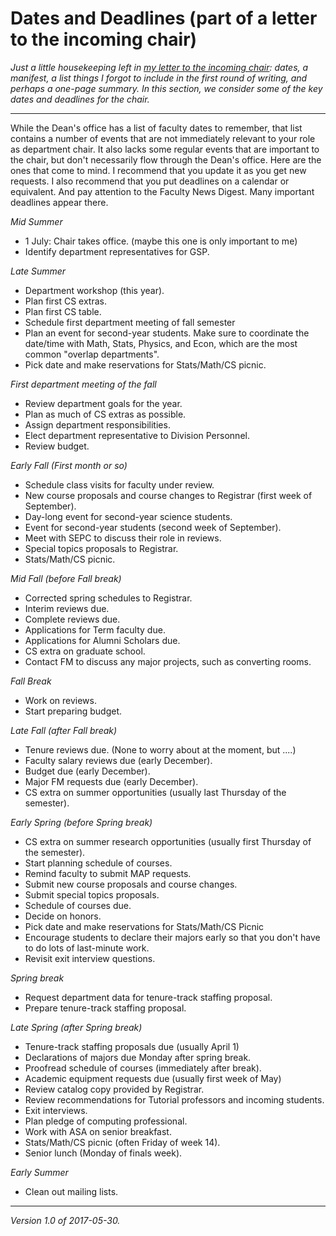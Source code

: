 Dates and Deadlines (part of a letter to the incoming chair)
============================================================

_Just a little housekeeping left in [my letter to the incoming
chair](index-incoming-chair): dates, a manifest, a list things I forgot
to include in the first round of writing, and perhaps a one-page summary.
In this section, we consider some of the key dates and deadlines for
the chair._

---

While the Dean's office has a list of faculty dates to remember, that list
contains a number of events that are not immediately relevant to your role
as department chair.  It also lacks some regular events that are important
to the chair, but don't necessarily flow through the Dean's office.
Here are the ones that come to mind.  I recommend that you update it
as you get new requests.  I also recommend that you put deadlines on a
calendar or equivalent.  And pay attention to the Faculty News Digest.
Many important deadlines appear there.

_Mid Summer_

* 1 July: Chair takes office. (maybe this one is only important to me)
* Identify department representatives for GSP.

_Late Summer_ 

* Department workshop (this year).
* Plan first CS extras.
* Plan first CS table.
* Schedule first department meeting of fall semester
* Plan an event for second-year students.  Make sure to coordinate the
  date/time with Math, Stats, Physics, and Econ, which are the most
  common "overlap departments".
* Pick date and make reservations for Stats/Math/CS picnic.

_First department meeting of the fall_

* Review department goals for the year.
* Plan as much of CS extras as possible.
* Assign department responsibilities.
* Elect department representative to Division Personnel.
* Review budget.

_Early Fall (First month or so)_

* Schedule class visits for faculty under review.
* New course proposals and course changes to Registrar (first week of September).
* Day-long event for second-year science students.
* Event for second-year students (second week of September).
* Meet with SEPC to discuss their role in reviews.
* Special topics proposals to Registrar.
* Stats/Math/CS picnic.

_Mid Fall (before Fall break)_

* Corrected spring schedules to Registrar.
* Interim reviews due.
* Complete reviews due.
* Applications for Term faculty due.
* Applications for Alumni Scholars due.
* CS extra on graduate school.
* Contact FM to discuss any major projects, such as converting rooms.

_Fall Break_

* Work on reviews.
* Start preparing budget.

_Late Fall (after Fall break)_

* Tenure reviews due.  (None to worry about at the moment, but ....)
* Faculty salary reviews due (early December).
* Budget due (early December).
* Major FM requests due (early December).
* CS extra on summer opportunities (usually last Thursday of the semester).

_Early Spring (before Spring break)_

* CS extra on summer research opportunities (usually first Thursday of
  the semester).
* Start planning schedule of courses.
* Remind faculty to submit MAP requests.
* Submit new course proposals and course changes.
* Submit special topics proposals.
* Schedule of courses due.
* Decide on honors.
* Pick date and make reservations for Stats/Math/CS Picnic
* Encourage students to declare their majors early so that you don't
  have to do lots of last-minute work.
* Revisit exit interview questions.

_Spring break_

* Request department data for tenure-track staffing proposal.
* Prepare tenure-track staffing proposal.

_Late Spring (after Spring break)_

* Tenure-track staffing proposals due (usually April 1)
* Declarations of majors due Monday after spring break.
* Proofread schedule of courses (immediately after break).
* Academic equipment requests due (usually first week of May)
* Review catalog copy provided by Registrar.  
* Review recommendations for Tutorial professors and incoming students.
* Exit interviews.
* Plan pledge of computing professional.
* Work with ASA on senior breakfast.
* Stats/Math/CS picnic (often Friday of week 14).
* Senior lunch (Monday of finals week).

_Early Summer_

* Clean out mailing lists.

---

*Version 1.0 of 2017-05-30.*
